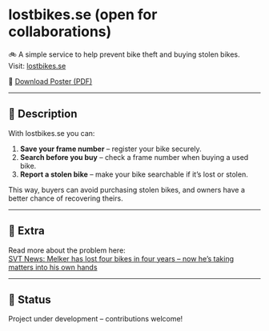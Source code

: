 # lostbikes.se (open for collaborations)

🚲 A simple service to help prevent bike theft and buying stolen bikes.  
Visit: [lostbikes.se](https://lostbikes.se)

📄 [Download Poster (PDF)](./poster_with_qr.pdf)

---

## 📖 Description
With lostbikes.se you can:

1. **Save your frame number** – register your bike securely.  
2. **Search before you buy** – check a frame number when buying a used bike.  
3. **Report a stolen bike** – make your bike searchable if it’s lost or stolen.  

This way, buyers can avoid purchasing stolen bikes, and owners have a better chance of recovering theirs.

---

## 📰 Extra
Read more about the problem here:  
[SVT News: Melker has lost four bikes in four years – now he’s taking matters into his own hands](https://www.svt.se/nyheter/lokalt/ost/melker-har-blivit-av-med-fyra-cyklar-pa-fyra-ar-nu-tar-han-problemet-i-egna-hander)

---

## 📌 Status
Project under development – contributions welcome!
